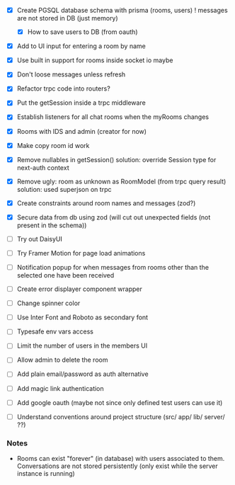 - [x] Create PGSQL database schema with prisma (rooms, users) ! messages are not stored in DB (just memory)
  - [x] How to save users to DB (from oauth)
- [x] Add to UI input for entering a room by name
- [x] Use built in support for rooms inside socket io maybe
- [x] Don't loose messages unless refresh
- [x] Refactor trpc code into routers?
- [x] Put the getSession inside a trpc middleware
- [x] Establish listeners for all chat rooms when the myRooms changes
- [x] Rooms with IDS and admin (creator for now)
- [x] Make copy room id work
- [x] Remove nullables in getSession()
  solution: override Session type for next-auth context
- [x] Remove ugly: room as unknown as RoomModel (from trpc query result)
  solution: used superjson on trpc
- [x] Create constraints around room names and messages (zod?)
- [x] Secure data from db using zod (will cut out unexpected fields (not present in the schema))

- [ ] Try out DaisyUI
- [ ] Try Framer Motion for page load animations
- [ ] Notification popup for when messages from rooms other than the selected one have been received
- [ ] Create error displayer component wrapper
- [ ] Change spinner color
- [ ] Use Inter Font and Roboto as secondary font
- [ ] Typesafe env vars access

- [ ] Limit the number of users in the members UI
- [ ] Allow admin to delete the room

- [ ] Add plain email/password as auth alternative
- [ ] Add magic link authentication
- [ ] Add google oauth (maybe not since only defined test users can use it)  
- [ ] Understand conventions around project structure (src/ app/ lib/ server/ ??)

### Notes

- Rooms can exist "forever" (in database) with users associated to them.
  Conversations are not stored persistently (only exist while the server instance is running)
